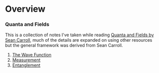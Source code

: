 # Overview


### Quanta and Fields
This is a collection of notes I've taken while reading [Quanta and Fields by Sean Carroll](https://www.amazon.com/Quanta-Fields-Biggest-Ideas-Universe/dp/0593186605), much of the details are expanded on using other resources but the general framework was derived from Sean Carroll.

1. [The Wave Function](waveFunction.md)
2. [Measurement](measurement.md)
3. [Entanglement](entanglement.md)

